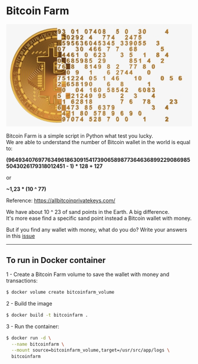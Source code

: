 # Bitcoin Farm

![img.png](imgs/btc_numbers.png)

Bitcoin Farm is a simple script in Python what test you lucky.  
We are able to understand the number of Bitcoin wallet in the world is equal to:

**(964934076977634961863091541739065898773646368992290869855043026179318012451 - 1) * 128 + 127**

or

**~1,23 * (10 ^ 77)**

Reference: <https://allbitcoinprivatekeys.com/>

We have about 10 ^ 23 of sand points in the Earth. A big difference.  
It's more ease find a specific sand point instead a Bitcoin wallet with money.

But if you find any wallet with money, what do you do?
Write your answers in this [issue](https://github.com/raphaelsander/Bitcoin-Farm/issues/2)

---

## To run in Docker container

1 - Create a Bitcoin Farm volume to save the wallet with money and transactions:
```bash
$ docker volume create bitcoinfarm_volume
```

2 - Build the image
```bash
$ docker build -t bitcoinfarm .
```

3 - Run the container:
```bash
$ docker run -d \
  --name bitcoinfarm \
  --mount source=bitcoinfarm_volume,target=/usr/src/app/logs \
  bitcoinfarm
```
